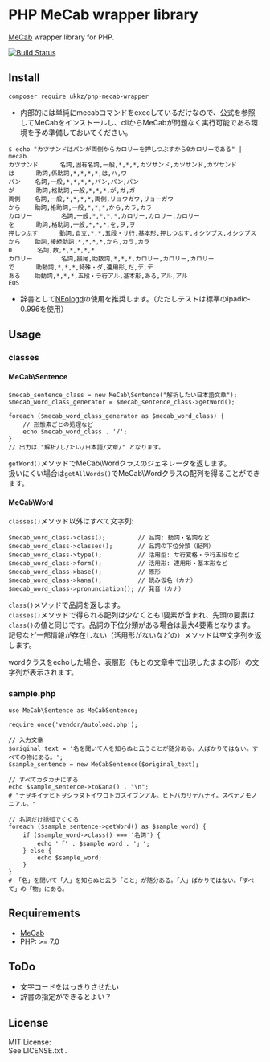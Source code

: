# PHP MeCab wrapper library

[MeCab](http://taku910.github.io/mecab/) wrapper library for PHP.

[![Build Status](https://travis-ci.com/ukkz/php-mecab-wrapper.svg?branch=master)](https://travis-ci.com/ukkz/php-mecab-wrapper)

## Install

`composer require ukkz/php-mecab-wrapper`

- 内部的には単純にmecabコマンドをexecしているだけなので、公式を参照してMeCabをインストールし、cliからMeCabが問題なく実行可能である環境を予め準備しておいてください。

```
$ echo "カツサンドはパンが両側からカロリーを押しつぶすから0カロリーである" | mecab
カツサンド      名詞,固有名詞,一般,*,*,*,カツサンド,カツサンド,カツサンド
は      助詞,係助詞,*,*,*,*,は,ハ,ワ
パン    名詞,一般,*,*,*,*,パン,パン,パン
が      助詞,格助詞,一般,*,*,*,が,ガ,ガ
両側    名詞,一般,*,*,*,*,両側,リョウガワ,リョーガワ
から    助詞,格助詞,一般,*,*,*,から,カラ,カラ
カロリー        名詞,一般,*,*,*,*,カロリー,カロリー,カロリー
を      助詞,格助詞,一般,*,*,*,を,ヲ,ヲ
押しつぶす      動詞,自立,*,*,五段・サ行,基本形,押しつぶす,オシツブス,オシツブス
から    助詞,接続助詞,*,*,*,*,から,カラ,カラ
0       名詞,数,*,*,*,*,*
カロリー        名詞,接尾,助数詞,*,*,*,カロリー,カロリー,カロリー
で      助動詞,*,*,*,特殊・ダ,連用形,だ,デ,デ
ある    助動詞,*,*,*,五段・ラ行アル,基本形,ある,アル,アル
EOS
```

- 辞書として[NEologd](https://github.com/neologd/mecab-ipadic-neologd)の使用を推奨します。（ただしテストは標準のipadic-0.996を使用）

## Usage

### classes

#### MeCab\Sentence

```
$mecab_sentence_class = new MeCab\Sentence("解析したい日本語文章");
$mecab_word_class_generator = $mecab_sentence_class->getWord();

foreach ($mecab_word_class_generator as $mecab_word_class) {
    // 形態素ごとの処理など
    echo $mecab_word_class . '/';
}
// 出力は "解析/し/たい/日本語/文章/" となります。
```

`getWord()`メソッドでMeCab\Wordクラスのジェネレータを返します。  
扱いにくい場合は`getAllWords()`でMeCab\Wordクラスの配列を得ることができます。

#### MeCab\Word

`classes()`メソッド以外はすべて文字列:

```
$mecab_word_class->class();         // 品詞: 動詞・名詞など
$mecab_word_class->classes();       // 品詞の下位分類（配列）
$mecab_word_class->type();          // 活用型: サ行変格・ラ行五段など
$mecab_word_class->form();          // 活用形: 連用形・基本形など
$mecab_word_class->base();          // 原形
$mecab_word_class->kana();          // 読み仮名（カナ）
$mecab_word_class->pronunciation(); // 発音（カナ）
```

`class()`メソッドで品詞を返します。  
`classes()`メソッドで得られる配列は少なくとも1要素が含まれ、先頭の要素は`class()`の値と同じです。品詞の下位分類がある場合は最大4要素となります。  
記号など一部情報が存在しない（活用形がないなどの）メソッドは空文字列を返します。

wordクラスをechoした場合、表層形（もとの文章中で出現したままの形）の文字列が表示されます。


### sample.php

```
use MeCab\Sentence as MeCabSentence;

require_once('vendor/autoload.php');

// 入力文章
$original_text = '名を聞いて人を知らぬと云うことが随分ある。人ばかりではない。すべての物にある。';
$sample_sentence = new MeCabSentence($original_text);

// すべてカタカナにする
echo $sample_sentence->toKana() . "\n";
# "ナヲキイテヒトヲシラヌトイウコトガズイブンアル。ヒトバカリデハナイ。スベテノモノニアル。"

// 名詞だけ括弧でくくる
foreach ($sample_sentence->getWord() as $sample_word) {
    if ($sample_word->class() === '名詞') {
        echo '「' . $sample_word . '」';
    } else {
        echo $sample_word;
    }
}
# 「名」を聞いて「人」を知らぬと云う「こと」が随分ある。「人」ばかりではない。「すべて」の「物」にある。
```

## Requirements

- [MeCab](http://taku910.github.io/mecab/)
- PHP: >= 7.0

## ToDo

- 文字コードをはっきりさせたい
- 辞書の指定ができるとよい？

## License

MIT License:  
See LICENSE.txt .